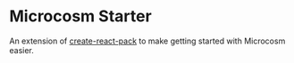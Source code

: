 # Microcosm Starter

An extension of [create-react-pack](https://github.com/facebookincubator/create-react-app)
to make getting started with Microcosm easier.
